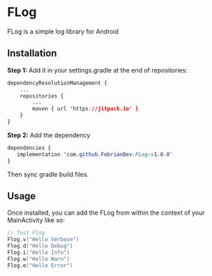 # FLog
FLog is a simple log library for Android

## Installation

**Step 1:** Add it in your settings.gradle at the end of repositories:

```css
dependencyResolutionManagement {
    ...
    repositories {
        ...
        maven { url 'https://jitpack.io' }
    }
}
```

**Step 2:** Add the dependency

```css
dependencies {
   implementation 'com.github.FebrianDev:FLog:v1.0.0'
}
```
Then sync gradle build files.

## Usage

Once installed, you can add the FLog from within the context of your MainActivity like so:

```kotlin
// Test Flog
Flog.v("Hello Verbose")
Flog.d("Hello Debug")
Flog.i("Hello Info")
Flog.w("Hello Warn")
Flog.e("Hello Error")
